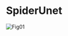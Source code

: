 # SpiderUnet
![Fig01](https://user-images.githubusercontent.com/26062969/92298877-63f7db00-ef88-11ea-9bc5-1ab0e1548fed.PNG)
